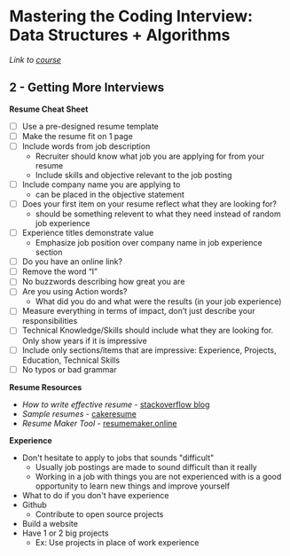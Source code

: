 # Mastering the Coding Interview: Data Structures + Algorithms

_Link to [course](https://www.udemy.com/course/master-the-coding-interview-data-structures-algorithms)_

## 2 - Getting More Interviews

**Resume Cheat Sheet**

- [ ] Use a pre-designed resume template    
- [ ] Make the resume fit on 1 page   
- [ ] Include words from job description
  - Recruiter should know what job you are applying for from your resume
  - Include skills and objective relevant to the job posting
- [ ] Include company name you are applying to
  - can be placed in the objective statement
- [ ] Does your first item on your resume reflect what they are looking for?
  - should be something relevent to what they need instead of random job experience   
- [ ] Experience titles demonstrate value
  - Emphasize job position over company name in job experience section   
- [ ] Do you have an online link?  
- [ ] Remove the word “I”  
- [ ] No buzzwords describing how great you are  
- [ ] Are you using Action words?
  - What did you do and what were the results (in your job experience)   
- [ ] Measure everything in terms of impact, don’t just describe your responsibilities  
- [ ] Technical Knowledge/Skills should include what they are looking for. Only show years if it is impressive  
- [ ] Include only sections/items that are impressive: Experience, Projects, Education, Technical Skills  
- [ ] No typos or bad grammar 

**Resume Resources**

- _How to write effective resume_ - [stackoverflow blog](https://stackoverflow.blog/2020/11/25/how-to-write-an-effective-developer-resume-advice-from-a-hiring-manager/)
- _Sample resumes_ - [cakeresume](https://www.cakeresume.com/Engineering-resume-samples)
- _Resume Maker Tool_ - [resumemaker.online](https://www.resumemaker.online/)

**Experience**

- Don't hesitate to apply to jobs that sounds "difficult"
  - Usually job postings are made to sound difficult than it really
  - Working in a job with things you are not experienced with is a good opportunity to learn new things and improve yourself
-  What to do if you don't have experience
  - Github
    - Contribute to open source projects
  - Build a website
  - Have 1 or 2 big projects
    - Ex: Use projects in place of work experience
